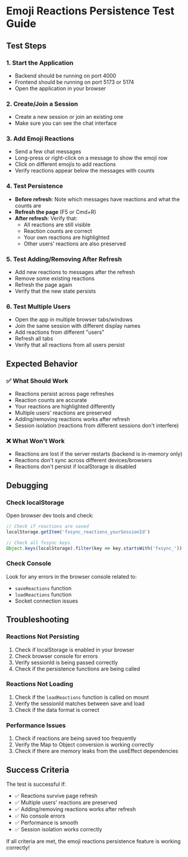 # Emoji Reactions Persistence Test Guide

## Test Steps

### 1. Start the Application
- Backend should be running on port 4000
- Frontend should be running on port 5173 or 5174
- Open the application in your browser

### 2. Create/Join a Session
- Create a new session or join an existing one
- Make sure you can see the chat interface

### 3. Add Emoji Reactions
- Send a few chat messages
- Long-press or right-click on a message to show the emoji row
- Click on different emojis to add reactions
- Verify reactions appear below the messages with counts

### 4. Test Persistence
- **Before refresh**: Note which messages have reactions and what the counts are
- **Refresh the page** (F5 or Cmd+R)
- **After refresh**: Verify that:
  - All reactions are still visible
  - Reaction counts are correct
  - Your own reactions are highlighted
  - Other users' reactions are also preserved

### 5. Test Adding/Removing After Refresh
- Add new reactions to messages after the refresh
- Remove some existing reactions
- Refresh the page again
- Verify that the new state persists

### 6. Test Multiple Users
- Open the app in multiple browser tabs/windows
- Join the same session with different display names
- Add reactions from different "users"
- Refresh all tabs
- Verify that all reactions from all users persist

## Expected Behavior

### ✅ What Should Work
- Reactions persist across page refreshes
- Reaction counts are accurate
- Your reactions are highlighted differently
- Multiple users' reactions are preserved
- Adding/removing reactions works after refresh
- Session isolation (reactions from different sessions don't interfere)

### ❌ What Won't Work
- Reactions are lost if the server restarts (backend is in-memory only)
- Reactions don't sync across different devices/browsers
- Reactions don't persist if localStorage is disabled

## Debugging

### Check localStorage
Open browser dev tools and check:
```javascript
// Check if reactions are saved
localStorage.getItem('fxsync_reactions_yourSessionId')

// Check all fxsync keys
Object.keys(localStorage).filter(key => key.startsWith('fxsync_'))
```

### Check Console
Look for any errors in the browser console related to:
- `saveReactions` function
- `loadReactions` function
- Socket connection issues

## Troubleshooting

### Reactions Not Persisting
1. Check if localStorage is enabled in your browser
2. Check browser console for errors
3. Verify sessionId is being passed correctly
4. Check if the persistence functions are being called

### Reactions Not Loading
1. Check if the `loadReactions` function is called on mount
2. Verify the sessionId matches between save and load
3. Check if the data format is correct

### Performance Issues
1. Check if reactions are being saved too frequently
2. Verify the Map to Object conversion is working correctly
3. Check if there are memory leaks from the useEffect dependencies

## Success Criteria

The test is successful if:
- ✅ Reactions survive page refresh
- ✅ Multiple users' reactions are preserved
- ✅ Adding/removing reactions works after refresh
- ✅ No console errors
- ✅ Performance is smooth
- ✅ Session isolation works correctly

If all criteria are met, the emoji reactions persistence feature is working correctly! 